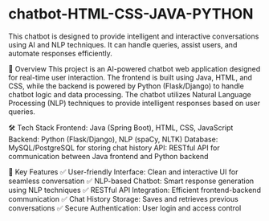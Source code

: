# chatbot-HTML-CSS-JAVA-PYTHON
This chatbot is designed to provide intelligent and interactive conversations using AI and NLP techniques. It can handle queries, assist users, and automate responses efficiently.

📌 Overview
This project is an AI-powered chatbot web application designed for real-time user interaction. The frontend is built using Java, HTML, and CSS, while the backend is powered by Python (Flask/Django) to handle chatbot logic and data processing. The chatbot utilizes Natural Language Processing (NLP) techniques to provide intelligent responses based on user queries.

🛠️ Tech Stack
Frontend: Java (Spring Boot), HTML, CSS, JavaScript
Backend: Python (Flask/Django), NLP (spaCy, NLTK)
Database: MySQL/PostgreSQL for storing chat history
API: RESTful API for communication between Java frontend and Python backend

🚀 Key Features
✅ User-friendly Interface: Clean and interactive UI for seamless conversation
✅ NLP-based Chatbot: Smart response generation using NLP techniques
✅ RESTful API Integration: Efficient frontend-backend communication
✅ Chat History Storage: Saves and retrieves previous conversations
✅ Secure Authentication: User login and access control
